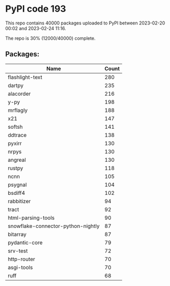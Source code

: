 # PyPI code 193

This repo contains 40000 packages uploaded to PyPI between 
2023-02-20 00:02 and 2023-02-24 11:16.

The repo is 30% (12000/40000) complete.

## Packages:

| Name  | Count |
| ----- | ----- |
| flashlight-text | 280 |
| dartpy | 235 |
| alacorder | 216 |
| y-py | 198 |
| mrflagly | 188 |
| x21 | 147 |
| softsh | 141 |
| ddtrace | 138 |
| pyxirr | 130 |
| nrpys | 130 |
| angreal | 130 |
| rustpy | 118 |
| ncnn | 105 |
| psygnal | 104 |
| bsdiff4 | 102 |
| rabbitizer | 94 |
| tract | 92 |
| html-parsing-tools | 90 |
| snowflake-connector-python-nightly | 87 |
| bitarray | 87 |
| pydantic-core | 79 |
| srv-test | 72 |
| http-router | 70 |
| asgi-tools | 70 |
| ruff | 68 |



